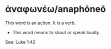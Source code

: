 # ἀναφωνέω/anaphōneō 

This word is an action. It is a verb. 

* This word means to shout or speak loudly. 


See: Luke 1:42
